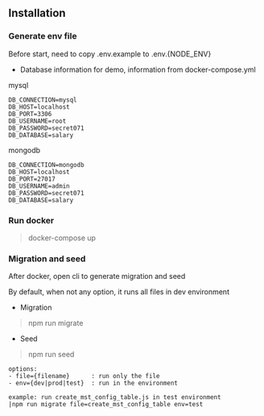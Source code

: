 ## Installation
### Generate env file

Before start, need to copy .env.example to .env.{NODE_ENV}

- Database information for demo, information from docker-compose.yml

mysql
```
DB_CONNECTION=mysql
DB_HOST=localhost
DB_PORT=3306
DB_USERNAME=root
DB_PASSWORD=secret071
DB_DATABASE=salary
```
mongodb
```
DB_CONNECTION=mongodb
DB_HOST=localhost
DB_PORT=27017
DB_USERNAME=admin
DB_PASSWORD=secret071
DB_DATABASE=salary
```

### Run docker
>docker-compose up

### Migration and seed
After docker, open cli to generate migration and seed

By default, when not any option, it runs all files in dev environment
- Migration
>npm run migrate

- Seed
>npm run seed
 
```
options: 
- file={filename}      : run only the file
- env={dev|prod|test}  : run in the environment

example: run create_mst_config_table.js in test environment
|npm run migrate file=create_mst_config_table env=test
```

